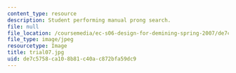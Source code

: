 ```yaml
---
content_type: resource
description: Student performing manual prong search.
file: null
file_location: /coursemedia/ec-s06-design-for-demining-spring-2007/de7c5758ca108b81c40ac872bfa59dc9_trial07.jpg
file_type: image/jpeg
resourcetype: Image
title: trial07.jpg
uid: de7c5758-ca10-8b81-c40a-c872bfa59dc9
---
```

